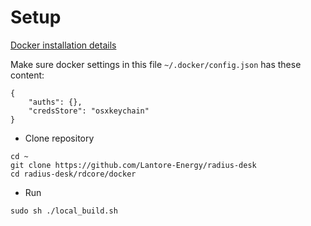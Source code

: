 # Setup
 [Docker installation details](https://docs.docker.com/get-docker/)
 
 Make sure docker settings in this file `~/.docker/config.json` has these content:
```
{
	"auths": {},
	"credsStore": "osxkeychain"
}
```

* Clone repository
```
cd ~
git clone https://github.com/Lantore-Energy/radius-desk
cd radius-desk/rdcore/docker
```

- Run 
```
sudo sh ./local_build.sh
```
